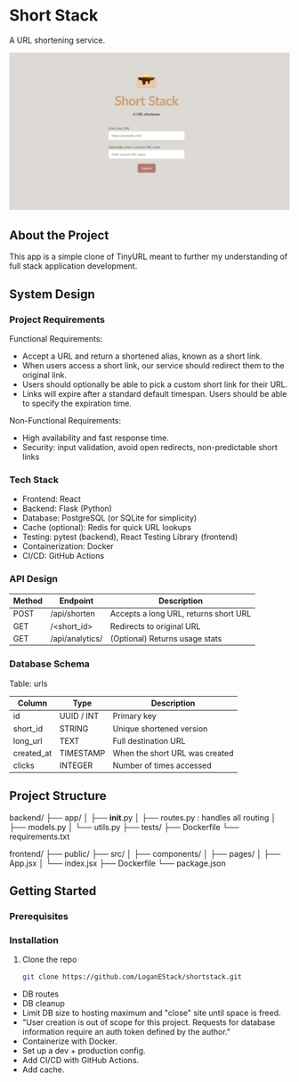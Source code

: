 <!-- INTRODUCTION -->
# Short Stack
A URL shortening service.

![Product Name Screen Shot][product-screenshot]


<!-- ABOUT -->
## About the Project
This app is a simple clone of TinyURL meant to further my understanding of full stack application development.

<!-- SYSTEM DESIGN -->
## System Design

### Project Requirements
Functional Requirements:
- Accept a URL and return a shortened alias, known as a short link.
- When users access a short link, our service should redirect them to the original link.
- Users should optionally be able to pick a custom short link for their URL.
- Links will expire after a standard default timespan. Users should be able to specify the expiration time.

Non-Functional Requirements:
- High availability and fast response time.
- Security: input validation, avoid open redirects, non-predictable short links

### Tech Stack
- Frontend: React
- Backend: Flask (Python)
- Database: PostgreSQL (or SQLite for simplicity)
- Cache (optional): Redis for quick URL lookups
- Testing: pytest (backend), React Testing Library (frontend)
- Containerization: Docker
- CI/CD: GitHub Actions

### API Design
Method  |   Endpoint            |	Description
--------|-----------------------|------------------------------
POST    |	/api/shorten        |	Accepts a long URL, returns short URL
GET     |	/<short_id>         |	Redirects to original URL
GET     |	/api/analytics/<id> |	(Optional) Returns usage stats

### Database Schema
Table: urls

Column	   |   Type	         |   Description
------------|-----------------|----------------------------------
id	         |   UUID / INT    |   Primary key
short_id	   |   STRING        |   Unique shortened version
long_url	   |   TEXT          |   Full destination URL
created_at	|   TIMESTAMP     |   When the short URL was created
clicks	   |   INTEGER       |   Number of times accessed


<!-- STRUCTURE -->
## Project Structure
backend/
├── app/
│   ├── __init__.py
│   ├── routes.py : handles all routing
│   ├── models.py
│   └── utils.py
├── tests/
├── Dockerfile
└── requirements.txt

frontend/
├── public/
├── src/
│   ├── components/
│   ├── pages/
│   ├── App.jsx
│   └── index.jsx
├── Dockerfile
└── package.json


<!-- GETTING STARTED -->
## Getting Started

### Prerequisites

### Installation
1. Clone the repo
   ```sh
   git clone https://github.com/LoganEStack/shortstack.git
   ```


<!-- MARKDOWN LINKS & IMAGES -->
[product-screenshot]: frontend/src/assets/product-screenshot.png


- DB routes
- DB cleanup
- Limit DB size to hosting maximum and "close" site until space is freed.
- "User creation is out of scope for this project. Requests for database information require an auth token defined by the author."
- Containerize with Docker.
- Set up a dev + production config.
- Add CI/CD with GitHub Actions.
- Add cache.